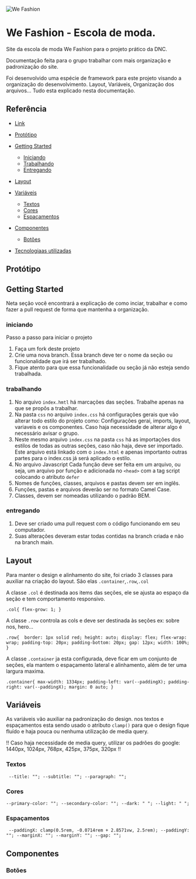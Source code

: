 



![We Fashion](https://github.com/laurentino01/wefashion_projeto_dnc/assets/81561554/7dfa73ee-0809-4b72-99a2-63abc97380c3)





# We Fashion - Escola de moda.
Site
 da escola de moda We Fashion para o projeto prático da DNC.

Documentação feita para o grupo trabalhar com mais organização e padronização do site. 

Foi desenvolvido uma espécie de framework para este projeto visando a organização do desenvolvimento. Layout, Variáveis, Organização dos arquivos... Tudo esta explicado nesta documentação. 

## Referência
- [Link](https://github.com/laurentino01/wefashion_projeto_dnc#Link)
- [Protótipo](https://github.com/laurentino01/wefashion_projeto_dnc#prot%C3%B3tipo)
 - [Getting Started](https://github.com/laurentino01/wefashion_projeto_dnc#getting-started)
    - [Iniciando](https://github.com/laurentino01/wefashion_projeto_dnc#iniciando)
    - [Trabalhando](https://github.com/laurentino01/wefashion_projeto_dnc#trabalhando)
    - [Entregando](https://github.com/laurentino01/wefashion_projeto_dnc#entregando)

 - [Layout](https://github.com/laurentino01/wefashion_projeto_dnc#layout)
 - [Variáveis](https://github.com/laurentino01/wefashion_projeto_dnc#vari%C3%A1veis)
    - [Textos](https://github.com/laurentino01/wefashion_projeto_dnc#textos)
    - [Cores](https://github.com/laurentino01/wefashion_projeto_dnc#cores)
    - [Espaçamentos](https://github.com/laurentino01/wefashion_projeto_dnc#espa%C3%A7amentos)
 - [Componentes](https://github.com/laurentino01/wefashion_projeto_dnc#componentes)
    - [Botões](https://github.com/laurentino01/wefashion_projeto_dnc#bot%C3%B5es)
 - [Tecnologiaas utilizadas](https://github.com/laurentino01/wefashion_projeto_dnc#Link)
      
  
  
## Protótipo


## Getting Started
Neta seção você encontrará a explicação de como inciar, trabalhar e como fazer a pull request de forma que mantenha a organização. 


### iniciando
Passo a passo para iniciar o projeto
 1. Faça um fork deste projeto
 2. Crie uma nova branch. Essa branch deve ter o nome da seção ou funcionalidade que irá ser trabalhado.
 3. Fique atento para que essa funcionalidade ou seção já não esteja sendo trabalhada.


### trabalhando
 1. No arquivo `index.hmtl` há marcações das seções. Trabalhe apenas na que se propôs a trabalhar.
 2. Na pasta `css` no arquivo `index.css` há configurações gerais que vão alterar todo estilo do projeto como: Configurações gerai, imports, layout, variaveis e os componentes. Caso haja necessidade de alterar algo é necessário avisar o grupo.
 3. Neste mesmo arquivo `index.css` na pasta `css` há as importações dos estilos de todas as outras seções, caso não haja, deve ser importado. Este arquivo está linkado com o `index.html` e apenas importanto outras partes para o index.css já será aplicado o estilo.
 4. No arquivo Javascript Cada função deve ser feita em um arquivo, ou seja, um arquivo por função e adicionada no `<head>` com a tag script colocando o atributo `defer`
 5. Nomes de funções, classes, arquivos e pastas devem ser em inglês.
 6. Funções, pastas e arquivos deverão ser no formato Camel Case.
 7. Classes, devem ser nomeadas utilizando o padrão BEM.
### entregando
 1. Deve ser criado uma pull request com o código funcionando em seu computador.
 2. Suas alterações deveram estar todas contidas na branch criada e não na branch main.

    
## Layout
Para manter o design e alinhamento do site, foi criado 3 classes para auxiliar na criação do layout. 
São elas `.container`,`.row`,`.col`

A classe `.col` é destinada aos items das seções, ele se ajusta ao espaço da seção e tem comportamento responsivo.

`.col{ flex-grow: 1; }`

A classe `.row` controla as cols e deve ser destinada às seções ex: sobre nos, hero... 

`.row{  border: 1px solid red;
  height: auto;
  display: flex;
  flex-wrap: wrap;
  padding-top: 20px;
  padding-bottom: 20px;
  gap: 12px;
  width: 100%; }`

  A classe `.container` ja esta configurada, deve ficar em um conjunto de seções, ela mantem o espaçamento lateral e alinhamento, além de ter uma  largura maxima. 

  `.container{ max-width: 1334px;
  padding-left: var(--paddingX);
  padding-right: var(--paddingX);
  margin: 0 auto; }`

  


## Variáveis
As variáveis vão auxiliar na padronização do design. nos textos e espaçamentos esta sendo usado o atributo `clamp()` para que o design fique fluído e haja pouca ou nenhuma utilização de media query.  

!! Caso haja necessidade de media query, utilizar os padrões do google: 1440px, 1024px, 768px, 425px, 375px, 320px  !!
### Textos
`
--title: "";
  --subtitle: "";
  --paragraph: "";`
### Cores
`--primary-color: "";
  --secondary-color: "";
  --dark: " ";
  --light: " ";
`
### Espaçamentos
`
  --paddingX: clamp(0.5rem, -0.0714rem + 2.8571vw, 2.5rem);
  --paddingY: "";
  --marginX: "";
  --marginY: "";
  --gap: "";`

## Componentes
### Botões
